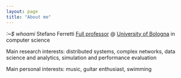 ```yaml
---
layout: page
title: "About me"
---
```


<em>:~$ whoami</em>
Stefano Ferretti
[Full professor](https://www.unibo.it/sitoweb/s.ferretti) @ [University of Bologna](https://www.unibo.it/it) in computer science

Main research interests: 
distributed systems, complex networks, data science and analytics, simulation and performance evaluation

Main personal interests:
music, guitar enthusiast, swimming

